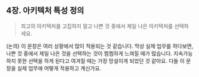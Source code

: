 ## 4장. 아키텍처 특성 정의

> 최고의 아키텍처를 고집하지 말고 나쁜 것 중에서 제일 나은 아키텍처를 선택하세요.

(논의) 이 문장은 여러 상황에서 많이 적용되는 것 같습니다. 막상 실제 업무를 하다보면, 나쁜 것 중에서 제일 나은 것을 선택하는 것이 찜찜하게 느껴질 때가 많습니다. 지속가능하지 못한 선택을 하게 된다고 여겨질 때는 가장 망설이게 되었던 것 같아요. 다들 이 문장을 실제 업무에 어떻게 적용하고 계신가요.
